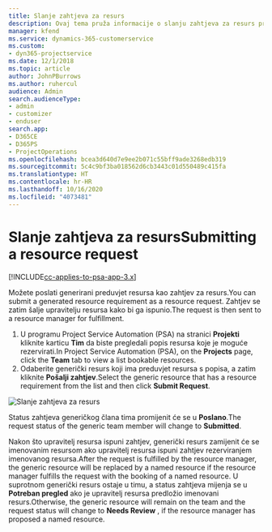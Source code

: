 ```yaml
---
title: Slanje zahtjeva za resurs
description: Ovaj tema pruža informacije o slanju zahtjeva za resurs projekta.
manager: kfend
ms.service: dynamics-365-customerservice
ms.custom:
- dyn365-projectservice
ms.date: 12/1/2018
ms.topic: article
author: JohnPBurrows
ms.author: ruhercul
audience: Admin
search.audienceType:
- admin
- customizer
- enduser
search.app:
- D365CE
- D365PS
- ProjectOperations
ms.openlocfilehash: bcea3d640d7e9ee2b071c55bff9ade3268edb319
ms.sourcegitcommit: 5c4c9bf3ba018562d6cb3443c01d550489c415fa
ms.translationtype: HT
ms.contentlocale: hr-HR
ms.lasthandoff: 10/16/2020
ms.locfileid: "4073481"
---
```

# <a name="submitting-a-resource-request"></a><span data-ttu-id="8d050-103">Slanje zahtjeva za resurs</span><span class="sxs-lookup"><span data-stu-id="8d050-103">Submitting a resource request</span></span>

[!INCLUDE[cc-applies-to-psa-app-3.x](../includes/cc-applies-to-psa-app-3x.md)]

<span data-ttu-id="8d050-104">Možete poslati generirani preduvjet resursa kao zahtjev za resurs.</span><span class="sxs-lookup"><span data-stu-id="8d050-104">You can submit a generated resource requirement as a resource request.</span></span> <span data-ttu-id="8d050-105">Zahtjev se zatim šalje upravitelju resursa kako bi ga ispunio.</span><span class="sxs-lookup"><span data-stu-id="8d050-105">The request is then sent to a resource manager for fulfillment.</span></span>

1. <span data-ttu-id="8d050-106">U programu Project Service Automation (PSA) na stranici **Projekti** kliknite karticu **Tim** da biste pregledali popis resursa koje je moguće rezervirati.</span><span class="sxs-lookup"><span data-stu-id="8d050-106">In Project Service Automation (PSA), on the **Projects** page, click the **Team** tab to view a list bookable resources.</span></span> 
2. <span data-ttu-id="8d050-107">Odaberite generički resurs koji ima preduvjet resursa s popisa, a zatim kliknite **Pošalji zahtjev**.</span><span class="sxs-lookup"><span data-stu-id="8d050-107">Select the generic resource that has a resource requirement from the list and then click **Submit Request**.</span></span>

![Slanje zahtjeva za resurs](media/RM-how-to-18.png)

<span data-ttu-id="8d050-109">Status zahtjeva generičkog člana tima promijenit će se u **Poslano**.</span><span class="sxs-lookup"><span data-stu-id="8d050-109">The request status of the generic team member will change to **Submitted**.</span></span>

<span data-ttu-id="8d050-110">Nakon što upravitelj resursa ispuni zahtjev, generički resurs zamijenit će se imenovanim resursom ako upravitelj resursa ispuni zahtjev rezerviranjem imenovanog resursa.</span><span class="sxs-lookup"><span data-stu-id="8d050-110">After the request is fulfilled by the resource manager, the generic resource will be replaced by a named resource if the resource manager fulfills the request with the booking of a named resource.</span></span> <span data-ttu-id="8d050-111">U suprotnom generički resurs ostaje u timu, a status zahtjeva mijenja se u **Potreban pregled** ako je upravitelj resursa predložio imenovani resurs.</span><span class="sxs-lookup"><span data-stu-id="8d050-111">Otherwise, the generic resource will remain on the team and the request status will change to **Needs Review** , if the resource manager has proposed a named resource.</span></span>
